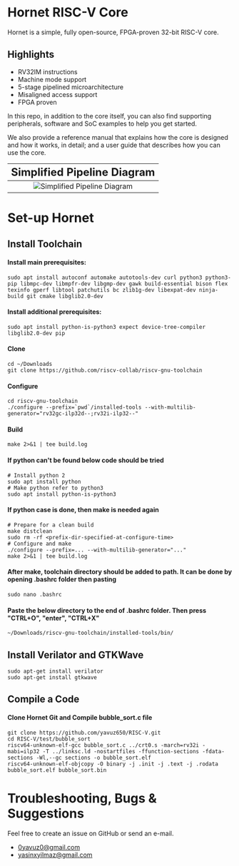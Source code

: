 # Hornet RISC-V Core
Hornet is a simple, fully open-source, FPGA-proven 32-bit RISC-V core.

## Highlights
* RV32IM instructions
* Machine mode support
* 5-stage pipelined microarchitecture
* Misaligned access support
* FPGA proven

In this repo, in addition to the core itself, you can also find supporting peripherals, software and SoC examples to help you get started.

We also provide a reference manual that explains how the core is designed and how it works, in detail; and a user guide that describes how
you can use the core.

|<span style="font-size:1.5em;">Simplified Pipeline Diagram</span>
|:---:
|![Simplified Pipeline Diagram](/simplified_pipeline.png) |

# Set-up Hornet

## Install Toolchain
#### Install main prerequisites: 
~~~
sudo apt install autoconf automake autotools-dev curl python3 python3-pip libmpc-dev libmpfr-dev libgmp-dev gawk build-essential bison flex texinfo gperf libtool patchutils bc zlib1g-dev libexpat-dev ninja-build git cmake libglib2.0-dev
~~~

#### Install additional prerequisites: 
~~~
sudo apt install python-is-python3 expect device-tree-compiler libglib2.0-dev pip
~~~

#### Clone
~~~
cd ~/Downloads
git clone https://github.com/riscv-collab/riscv-gnu-toolchain
~~~

#### Configure
~~~
cd riscv-gnu-toolchain
./configure --prefix=`pwd`/installed-tools --with-multilib-generator="rv32gc-ilp32d--;rv32i-ilp32--"
~~~

#### Build
~~~
make 2>&1 | tee build.log
~~~

#### If python can't be found below code should be tried
~~~
# Install python 2
sudo apt install python
# Make python refer to python3
sudo apt install python-is-python3
~~~

#### If python case is done, then make is needed again
~~~
# Prepare for a clean build
make distclean
sudo rm -rf <prefix-dir-specified-at-configure-time>
# Configure and make
./configure --prefix=... --with-multilib-generator="..."
make 2>&1 | tee build.log
~~~

#### After make, toolchain directory should be added to path. It can be done by opening .bashrc folder then pasting 
~~~
sudo nano .bashrc
~~~

#### Paste the below directory to the end of .bashrc folder. Then press "CTRL+O", "enter", "CTRL+X"
~~~
~/Downloads/riscv-gnu-toolchain/installed-tools/bin/
~~~

## Install Verilator and GTKWave
~~~
sudo apt-get install verilator
sudo apt-get install gtkwave
~~~

## Compile a Code
#### Clone Hornet Git and Compile bubble_sort.c file
~~~
git clone https://github.com/yavuz650/RISC-V.git
cd RISC-V/test/bubble_sort
riscv64-unknown-elf-gcc bubble_sort.c ../crt0.s -march=rv32i -mabi=ilp32 -T ../linksc.ld -nostartfiles -ffunction-sections -fdata- sections -Wl,--gc sections -o bubble_sort.elf
riscv64-unknown-elf-objcopy -O binary -j .init -j .text -j .rodata bubble_sort.elf bubble_sort.bin
~~~





# Troubleshooting, Bugs & Suggestions
Feel free to create an issue on GitHub or send an e-mail.
* 0yavuz0@gmail.com
* yasinxyilmaz@gmail.com
